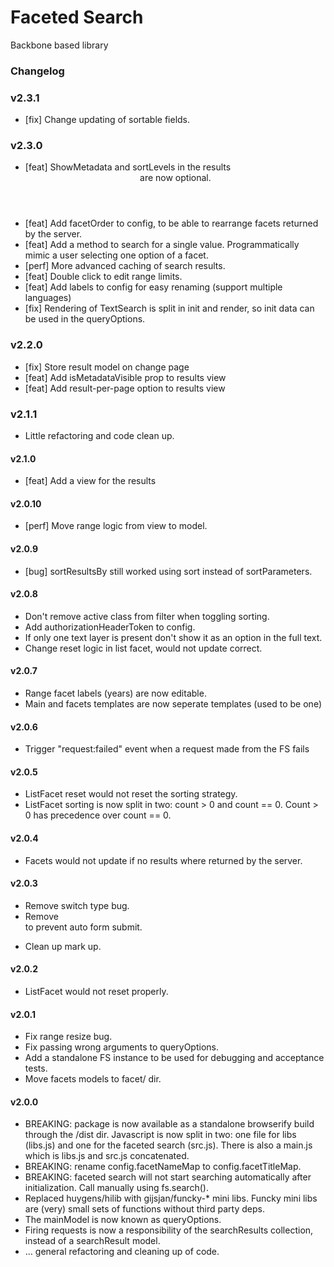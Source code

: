 # Faceted Search
Backbone based library

### Changelog

### v2.3.1
- [fix] Change updating of sortable fields.

### v2.3.0
- [feat] ShowMetadata and sortLevels in the results <header> are now optional.
- [feat] Add facetOrder to config, to be able to rearrange facets returned by the server.
- [feat] Add a method to search for a single value. Programmatically mimic a user selecting one option of a facet.
- [perf] More advanced caching of search results.
- [feat] Double click to edit range limits.
- [feat] Add labels to config for easy renaming (support multiple languages)
- [fix] Rendering of TextSearch is split in init and render, so init data can be used in the queryOptions.

### v2.2.0

- [fix] Store result model on change page
- [feat] Add isMetadataVisible prop to results view
- [feat] Add result-per-page option to results view

### v2.1.1
- Little refactoring and code clean up.

#### v2.1.0
- [feat] Add a view for the results

#### v2.0.10
- [perf] Move range logic from view to model.

#### v2.0.9
- [bug] sortResultsBy still worked using sort instead of sortParameters.

#### v2.0.8
- Don't remove active class from filter when toggling sorting.
- Add authorizationHeaderToken to config.
- If only one text layer is present don't show it as an option in the full text.
- Change reset logic in list facet, would not update correct.

#### v2.0.7
- Range facet labels (years) are now editable.
- Main and facets templates are now seperate templates (used to be one)

#### v2.0.6
- Trigger "request:failed" event when a request made from the FS fails

#### v2.0.5
- ListFacet reset would not reset the sorting strategy.
- ListFacet sorting is now split in two: count > 0 and count == 0.
  Count > 0 has precedence over count == 0.
  
#### v2.0.4
- Facets would not update if no results where returned by the server.

#### v2.0.3
- Remove switch type bug.
- Remove <form> to prevent auto form submit.
- Clean up mark up.

#### v2.0.2
- ListFacet would not reset properly.

#### v2.0.1
- Fix range resize bug.
- Fix passing wrong arguments to queryOptions.
- Add a standalone FS instance to be used for debugging and acceptance tests.
- Move facets models to facet/ dir.

#### v2.0.0
- BREAKING: package is now available as a standalone browserify build through the /dist dir. 
  Javascript is now split in two: one file for libs (libs.js) and one for the faceted search (src.js).
  There is also a main.js which is libs.js and src.js concatenated.
- BREAKING: rename config.facetNameMap to config.facetTitleMap.
- BREAKING: faceted search will not start searching automatically after initialization. Call manually using fs.search().
- Replaced huygens/hilib with gijsjan/funcky-* mini libs. Funcky mini libs are (very) small sets of functions without 
  third party deps.
- The mainModel is now known as queryOptions.
- Firing requests is now a responsibility of the searchResults collection, instead of a searchResult model.
- ... general refactoring and cleaning up of code.

